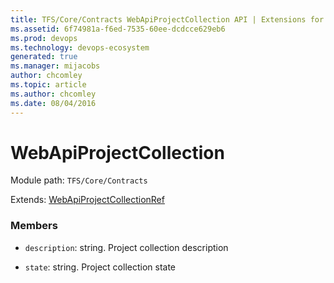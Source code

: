 ```yaml
---
title: TFS/Core/Contracts WebApiProjectCollection API | Extensions for Azure DevOps Services
ms.assetid: 6f74981a-f6ed-7535-60ee-dcdcce629eb6
ms.prod: devops
ms.technology: devops-ecosystem
generated: true
ms.manager: mijacobs
author: chcomley
ms.topic: article
ms.author: chcomley
ms.date: 08/04/2016
---
```


# WebApiProjectCollection

Module path: `TFS/Core/Contracts`

Extends: [WebApiProjectCollectionRef](../../../TFS/Core/Contracts/WebApiProjectCollectionRef.md)

### Members

* `description`: string. Project collection description

* `state`: string. Project collection state

